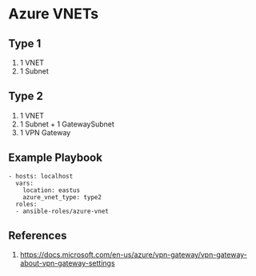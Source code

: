 # Azure VNETs


## Type 1

1. 1 VNET
1. 1 Subnet

## Type 2

1. 1 VNET
1. 1 Subnet + 1 GatewaySubnet
1. 1 VPN Gateway

## Example Playbook

```
- hosts: localhost
  vars:
    location: eastus
    azure_vnet_type: type2
  roles:
  - ansible-roles/azure-vnet
```

## References
1. https://docs.microsoft.com/en-us/azure/vpn-gateway/vpn-gateway-about-vpn-gateway-settings
